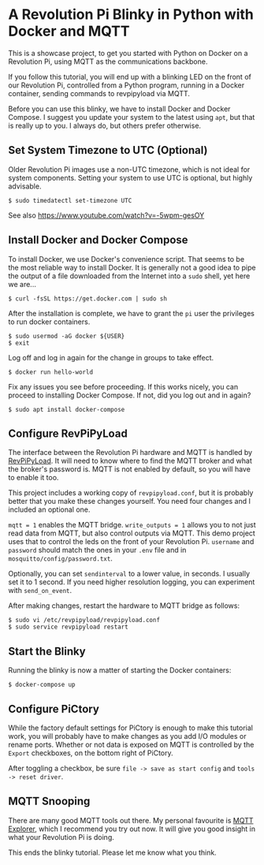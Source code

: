# A Revolution Pi Blinky in Python with Docker and MQTT

This is a showcase project, to get you started with Python on Docker on a
Revolution Pi, using MQTT as the communications backbone.

If you follow this tutorial, you will end up with a blinking LED on the front of
our Revolution Pi, controlled from a Python program, running in a Docker
container, sending commands to revpipyload via MQTT.

Before you can use this blinky, we have to install Docker and Docker Compose. I
suggest you update your system to the latest using `apt`, but that is really up
to you. I always do, but others prefer otherwise.

## Set System Timezone to UTC (Optional)

Older Revolution Pi images use a non-UTC timezone, which is not ideal for system
components. Setting your system to use UTC is optional, but highly advisable.

```
$ sudo timedatectl set-timezone UTC
```

See also https://www.youtube.com/watch?v=-5wpm-gesOY

## Install Docker and Docker Compose

To install Docker, we use Docker's convenience script. That seems to be the most
reliable way to install Docker. It is generally not a good idea to pipe the
output of a file downloaded from the Internet into a `sudo` shell, yet here we
are...

```
$ curl -fsSL https://get.docker.com | sudo sh
```

After the installation is complete, we have to grant the `pi` user the
privileges to run docker containers.

```
$ sudo usermod -aG docker ${USER}
$ exit
```

Log off and log in again for the change in groups to take effect.

```
$ docker run hello-world
```

Fix any issues you see before proceeding. If this works nicely, you can proceed
to installing Docker Compose. If not, did you log out and in again?

```
$ sudo apt install docker-compose
```

## Configure RevPiPyLoad

The interface between the Revolution Pi hardware and MQTT is handled by
[RevPiPyLoad](https://revpimodio.org/en/revpipyplc-2/revpipyload/). It will need
to know where to find the MQTT broker and what the broker's password is. MQTT is
not enabled by default, so you will have to enable it too.

This project includes a working copy of `revpipyload.conf`, but it is probably
better that you make these changes yourself. You need four changes and I
included an optional one.

`mqtt = 1` enables the MQTT bridge. `write_outputs = 1` allows you to not just
read data from MQTT, but also control outputs via MQTT. This demo project uses
that to control the leds on the front of your Revolution Pi. `username` and
`password` should match the ones in your `.env` file and in
`mosquitto/config/password.txt`.

Optionally, you can set `sendinterval` to a lower value, in seconds. I usually
set it to 1 second. If you need higher resolution logging, you can experiment
with `send_on_event`.

After making changes, restart the hardware to MQTT bridge as follows:

```
$ sudo vi /etc/revpipyload/revpipyload.conf
$ sudo service revpipyload restart
```

## Start the Blinky

Running the blinky is now a matter of starting the Docker containers:

```
$ docker-compose up
```

## Configure PiCtory

While the factory default settings for PiCtory is enough to make this tutorial
work, you will probably have to make changes as you add I/O modules or rename
ports. Whether or not data is exposed on MQTT is controlled by the `Export`
checkboxes, on the bottom right of PiCtory.

After toggling a checkbox, be sure `file -> save as start config` and
`tools -> reset driver`.

## MQTT Snooping

There are many good MQTT tools out there. My personal favourite is
[MQTT Explorer](http://mqtt-explorer.com), which I recommend you try out now. It
will give you good insight in what your Revolution Pi is doing.

This ends the blinky tutorial. Please let me know what you think.

